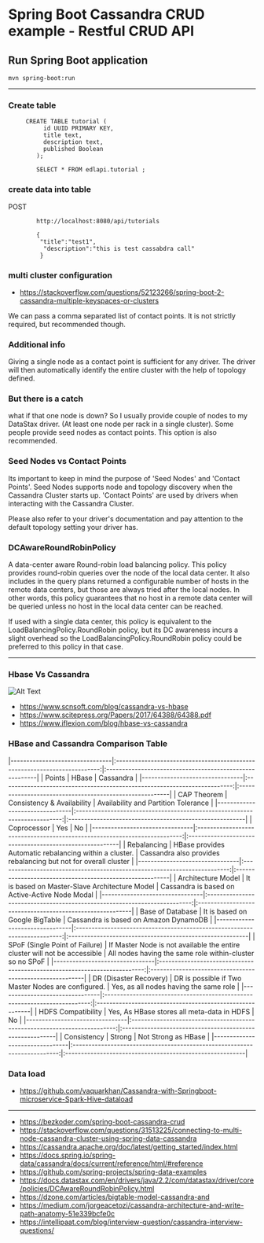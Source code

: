 # Spring Boot Cassandra CRUD example - Restful CRUD API


## Run Spring Boot application
```
mvn spring-boot:run
```

-----------------------------------------

### Create table

         CREATE TABLE tutorial (
              id UUID PRIMARY KEY, 
              title text,
              description text,
              published Boolean
            );

            SELECT * FROM edlapi.tutorial ;
            
            
            
            
### create data into table 

POST
 
            http://localhost:8080/api/tutorials
            
            {
             "title":"test1",
              "description":"this is test cassabdra call"
             }

### multi cluster configuration

- https://stackoverflow.com/questions/52123266/spring-boot-2-cassandra-multiple-keyspaces-or-clusters

We can pass a comma separated list of contact points. It is not strictly required, but recommended though.

### Additional info

Giving a single node as a contact point is sufficient for any driver. The driver will then automatically identify the entire cluster with the help of topology defined.

### But there is a catch

what if that one node is down? So I usually provide couple of nodes to my DataStax driver. (At least one node per rack in a single cluster). Some people provide seed nodes as contact points. This option is also recommended.

### Seed Nodes vs Contact Points

Its important to keep in mind the purpose of 'Seed Nodes' and 'Contact Points'. Seed Nodes supports node and topology discovery when the Cassandra Cluster starts up. 'Contact Points' are used by drivers when interacting with the Cassandra Cluster.

Please also refer to your driver's documentation and pay attention to the default topology setting your driver has.



###  DCAwareRoundRobinPolicy

A data-center aware Round-robin load balancing policy.
This policy provides round-robin queries over the node of the local data center. It also includes in the query plans returned a configurable number of hosts in the remote data centers, but those are always tried after the local nodes. In other words, this policy guarantees that no host in a remote data center will be queried unless no host in the local data center can be reached.

If used with a single data center, this policy is equivalent to the LoadBalancingPolicy.RoundRobin policy, but its DC awareness incurs a slight overhead so the LoadBalancingPolicy.RoundRobin policy could be preferred to this policy in that case.



--------------------------------------------

### Hbase Vs Cassandra

 ![Alt Text](https://encrypted-tbn0.gstatic.com/images?q=tbn%3AANd9GcS3pMZBImzqGSCeJV3-9ffwu2B156bBNv1_dw&usqp=CAU ) 

- https://www.scnsoft.com/blog/cassandra-vs-hbase
- https://www.scitepress.org/Papers/2017/64388/64388.pdf
- https://www.iflexion.com/blog/hbase-vs-cassandra

### HBase and Cassandra Comparison Table

|--------------------------------|:-------------------------------------------------------------------------:|:--------------------------------------------------------|
| Points                         |                                   HBase                                   |                    Cassandra                            |
|--------------------------------|:-------------------------------------------------------------------------:|:--------------------------------------------------------|
| CAP Theorem                    | Consistency & Availability                                                | Availability and Partition Tolerance                    |
|--------------------------------|:-------------------------------------------------------------------------:|:--------------------------------------------------------|
| Coprocessor                    | Yes                                                                       | No                                                      |
|--------------------------------|:-------------------------------------------------------------------------:|:--------------------------------------------------------|
| Rebalancing                    | HBase provides Automatic rebalancing within a cluster.                    | Cassandra also provides rebalancing but not for overall cluster |
|--------------------------------|:-------------------------------------------------------------------------:|:---------------------------------------------------------|
| Architecture Model             | It is based on Master-Slave Architecture Model                            | Cassandra is based on Active-Active Node Modal           |
|--------------------------------|:-------------------------------------------------------------------------:|:---------------------------------------------------------|
| Base of Database               | It is based on Google BigTable                                            | Cassandra is based on Amazon DynamoDB                    |
|--------------------------------|:-------------------------------------------------------------------------:|:---------------------------------------------------------|
| SPoF (Single Point of Failure) | If Master Node is not available the entire cluster will not be accessible | All nodes having the same role within-cluster so no SPoF |
|--------------------------------|:-------------------------------------------------------------------------:|:---------------------------------------------------------|
| DR (Disaster Recovery)         | DR is possible if Two Master Nodes are configured.                        | Yes, as all nodes having the same role                   |
|--------------------------------|:-------------------------------------------------------------------------:|:---------------------------------------------------------|
| HDFS Compatibility             | Yes, As HBase stores all meta-data in HDFS                                | No                                                       |
|--------------------------------|:-------------------------------------------------------------------------:|:---------------------------------------------------------|
| Consistency                    | Strong                                                                    | Not Strong as HBase                                      |
|--------------------------------|:-------------------------------------------------------------------------:|:---------------------------------------------------------|

### Data load 

- https://github.com/vaquarkhan/Cassandra-with-Springboot-microservice-Spark-Hive-dataload


-------------------------------------------------


- https://bezkoder.com/spring-boot-cassandra-crud
- https://stackoverflow.com/questions/31513225/connecting-to-multi-node-cassandra-cluster-using-spring-data-cassandra
- https://cassandra.apache.org/doc/latest/getting_started/index.html
- https://docs.spring.io/spring-data/cassandra/docs/current/reference/html/#reference
- https://github.com/spring-projects/spring-data-examples
- https://docs.datastax.com/en/drivers/java/2.2/com/datastax/driver/core/policies/DCAwareRoundRobinPolicy.html
- https://dzone.com/articles/bigtable-model-cassandra-and
- https://medium.com/jorgeacetozi/cassandra-architecture-and-write-path-anatomy-51e339bcfe0c
- https://intellipaat.com/blog/interview-question/cassandra-interview-questions/
